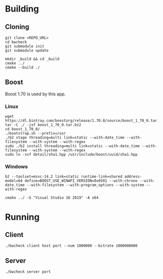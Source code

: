 # Building

## Cloning

```
git clone <REPO_URL>
cd bwcheck
git submodule init
git submodule update

mkdir _build && cd _build
cmake ../
cmake --build ./
```

## Boost

Boost 1.70 is used by this app.

### Linux

```
wget https://dl.bintray.com/boostorg/release/1.70.0/source/boost_1_70_0.tar.bz2
tar -C ./ -jxf boost_1_70_0.tar.bz2
cd boost_1_70_0/
./bootstrap.sh --prefix=/usr
./b2 stage threading=multi link=static --with-date_time --with-filesystem --with-system --with-regex
sudo ./b2 install threading=multi link=static --with-date_time --with-filesystem --with-system --with-regex
sudo ln -svf detail/sha1.hpp /usr/include/boost/uuid/sha1.hpp
```

### Windows

```
b2 --toolset=msvc-14.2 link=static runtime-link=shared address-model=64 define=BOOST_USE_WINAPI_VERSION=0x0501 --with-chrono --with-date_time --with-filesystem --with-program_options --with-system --with-regex

cmake ../ -G "Visual Studio 16 2019" -A x64
```

# Running

## Client
```
./bwcheck client host port --num 1000000 --bitrate 1000000000
```

## Server
```
./bwcheck server port
```
